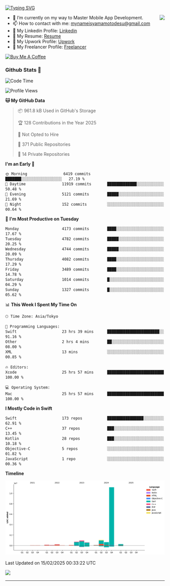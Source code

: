 
[![Typing SVG](https://readme-typing-svg.demolab.com/?lines=Thank+You+For+Visiting!!;You+Are+Welcome✨;I+am+Kyo+Yamamoto;Mobile+Developer)](https://git.io/typing-svg)
<p>
<img align="right" src="https://media.giphy.com/media/26ufdb3cYKwbRtYVW/giphy.gif" style="max-width:100%;" height="150px">

- 🌱 I’m currently on my way to Master Mobile App Development.
- 📫 How to contact with me: mynameisyamamotodesu@gmail.com
- 🔗 My Linkedin Profile: [Linkedin](https://www.linkedin.com/in/kyo-yamamoto-a2ab50239)
- 🔗 My Resume: [Resume](https://www.kickresume.com/cv/rNok4e/)
- 🔗 My Upwork Profile: [Upwork](https://www.upwork.com/freelancers/~01aa9115102bb4af25)
- 🔗 My Freelancer Profile: [Freelancer](https://www.freelancer.com/u/yamamotodesu)

<a href="https://www.buymeacoffee.com/kyoyamamoto" target="_blank"><img src="https://cdn.buymeacoffee.com/buttons/default-orange.png" alt="Buy Me A Coffee" height="41" width="174"></a>

### Github Stats 🥇 
<!--START_SECTION:waka-->
![Code Time](http://img.shields.io/badge/Code%20Time-1%2C057%20hrs%2054%20mins-blue)

![Profile Views](http://img.shields.io/badge/Profile%20Views-0-blue)

**🐱 My GitHub Data** 

> 📦 961.8 kB Used in GitHub's Storage 
 > 
> 🏆 128 Contributions in the Year 2025
 > 
> 🚫 Not Opted to Hire
 > 
> 📜 371 Public Repositories 
 > 
> 🔑 14 Private Repositories 
 > 
**I'm an Early 🐤** 

```text
🌞 Morning                6419 commits        ███████░░░░░░░░░░░░░░░░░░   27.19 % 
🌆 Daytime                11919 commits       █████████████░░░░░░░░░░░░   50.48 % 
🌃 Evening                5121 commits        █████░░░░░░░░░░░░░░░░░░░░   21.69 % 
🌙 Night                  152 commits         ░░░░░░░░░░░░░░░░░░░░░░░░░   00.64 % 
```
📅 **I'm Most Productive on Tuesday** 

```text
Monday                   4173 commits        ████░░░░░░░░░░░░░░░░░░░░░   17.67 % 
Tuesday                  4782 commits        █████░░░░░░░░░░░░░░░░░░░░   20.25 % 
Wednesday                4744 commits        █████░░░░░░░░░░░░░░░░░░░░   20.09 % 
Thursday                 4082 commits        ████░░░░░░░░░░░░░░░░░░░░░   17.29 % 
Friday                   3489 commits        ████░░░░░░░░░░░░░░░░░░░░░   14.78 % 
Saturday                 1014 commits        █░░░░░░░░░░░░░░░░░░░░░░░░   04.29 % 
Sunday                   1327 commits        █░░░░░░░░░░░░░░░░░░░░░░░░   05.62 % 
```


📊 **This Week I Spent My Time On** 

```text
🕑︎ Time Zone: Asia/Tokyo

💬 Programming Languages: 
Swift                    23 hrs 39 mins      ███████████████████████░░   91.16 % 
Other                    2 hrs 4 mins        ██░░░░░░░░░░░░░░░░░░░░░░░   08.00 % 
XML                      13 mins             ░░░░░░░░░░░░░░░░░░░░░░░░░   00.85 % 

🔥 Editors: 
Xcode                    25 hrs 57 mins      █████████████████████████   100.00 % 

💻 Operating System: 
Mac                      25 hrs 57 mins      █████████████████████████   100.00 % 
```

**I Mostly Code in Swift** 

```text
Swift                    173 repos           ████████████████░░░░░░░░░   62.91 % 
C++                      37 repos            ███░░░░░░░░░░░░░░░░░░░░░░   13.45 % 
Kotlin                   28 repos            ███░░░░░░░░░░░░░░░░░░░░░░   10.18 % 
Objective-C              5 repos             ░░░░░░░░░░░░░░░░░░░░░░░░░   01.82 % 
JavaScript               1 repo              ░░░░░░░░░░░░░░░░░░░░░░░░░   00.36 % 
```



**Timeline**

![Lines of Code chart](https://raw.githubusercontent.com/YamamotoDesu/YamamotoDesu/main/assets/bar_graph.png)


 Last Updated on 15/02/2025 00:33:22 UTC
<!--END_SECTION:waka-->

![](https://github-profile-summary-cards.vercel.app/api/cards/profile-details?username=YamamotoDesu&theme=vue)

----
